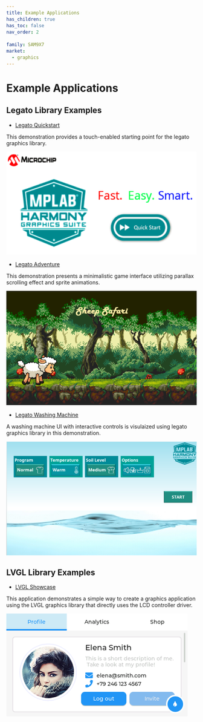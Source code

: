```yaml
---
title: Example Applications
has_children: true
has_toc: false
nav_order: 2

family: SAM9X7
market:
  - graphics
---
```


# Example Applications

## Legato Library Examples 

* [Legato Quickstart](./legato_quickstart/readme.md)

This demonstration provides a touch-enabled starting point for the legato graphics library.

![](./../images/legato_quickstart.png)

* [Legato Adventure](./legato_adventure/readme.md)

This demonstration presents a minimalistic game interface utilizing parallax scrolling effect and sprite animations.

![](./../images/legato_adventure.png)

* [Legato Washing Machine](./legato_washing_machine/readme.md)

A washing machine UI with interactive controls is visulaized using legato graphics library in this demonstration. 

![](./../images/legato_washing_machine.png)

## LVGL Library Examples

* [LVGL Showcase](./lvgl_showcase/readme.md)

This application demonstrates a simple way to create a graphics application using the LVGL graphics library that directly uses the LCD controller driver.

![](./../images/lvgl_showcase.png)





